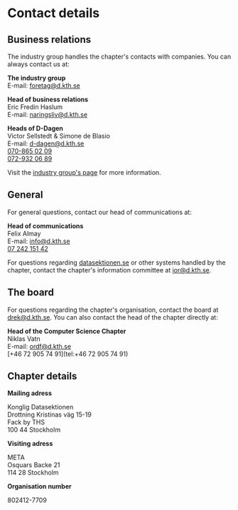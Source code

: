 # Contact details

## Business relations

The industry group handles the chapter's contacts with companies. You can always contact us at:

**The industry group**<br />
E-mail: [foretag@d.kth.se](mailto:foretag@d.kth.se)

**Head of business relations**<br />
Eric Fredin Haslum<br />
E-mail: [naringsliv@d.kth.se](mailto:naringsliv@d.kth.se)<br />

**Heads of D-Dagen**<br />
Victor Sellstedt & Simone de Blasio<br />
E-mail: [d-dagen@d.kth.se](mailto:d-dagen@d.kth.se)<br />
[070-865 02 09](tel:+46708650209)<br />
[072-932 06 89](tel:+46729320689)

Visit the [industry group's page](/naringsliv) for more information.


## General

For general questions, contact our head of communications at:

**Head of communications**<br />
Fe​lix Al​may<br />
E-mail: [info@d.kth.se](mailto:info@d.kth.se)<br />
[07 242 151 42](tel:+46724215142)

For questions regarding [datasektionen.se](/) or other systems handled by the chapter, contact the chapter's information committee at [ior@d.kth.se](mailto:ior@d.kth.se).

## The board

For questions regarding the chapter's organisation, contact the board at [drek@d.kth.se](mailto:drek@d.kth.se). You can also contact the head of the chapter directly at:

**Head of the Computer Science Chapter**<br />
Niklas Vatn<br />
E-mail: [ordf@d.kth.se](mailto:ordf@d.kth.se)<br />
[+46 72 905 74 91](tel:+46 72 905 74 91)

## Chapter details

**Mailing adress**

Konglig Datasektionen<br />
Drottning Kristinas väg 15-19<br />
Fack by THS<br />
100 44 Stockholm

**Visiting adress**

META<br />
Osquars Backe 21<br />
114 28 Stockholm

**Organisation number**

802412-7709
